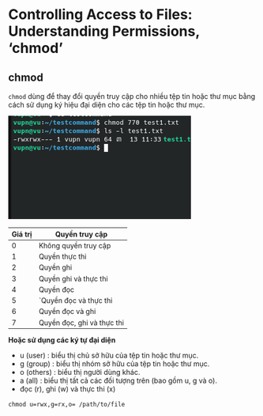 # Controlling Access to Files: Understanding Permissions, ‘chmod’
 ## chmod 
 `chmod` dùng để thay đổi quyền truy cập cho nhiều tệp tin hoặc thư mục bằng cách sử dụng ký hiệu đại diện cho các tệp tin hoặc thư mục. 

 ![Alt](https://github.com/sys6101/vupncloud/raw/main/Picture/Linux/chmod1.png)



| Giá trị                           | Quyền truy cập                 | 
| --------------------------------- | -------------------------------| 
| 0                                 | Không quyền truy cập           |
| 1                                 | Quyền thực thi                 | 
| 2                                 | Quyền ghi                      | 
| 3                                 | Quyền ghi và thực thi          | 
| 4                                 | Quyền đọc                      | 
| 5                                 | `Quyền đọc và thực thi         | 
| 6                                 | Quyền đọc và ghi               | 
| 7                                 | Quyền đọc, ghi và thực thi     | 



**Hoặc sử dụng các ký tự đại diện**

- u (user) : biểu thị chủ sở hữu của tệp tin hoặc thư mục.
- g (group) : biểu thị nhóm sở hữu của tệp tin hoặc thư mục.
- o (others) : biểu thị người dùng khác.
- a (all) : biểu thị tất cả các đối tượng trên (bao gồm u, g và o).
- đọc (r), ghi (w) và thực thi (x)

```
chmod u=rwx,g=rx,o= /path/to/file
```